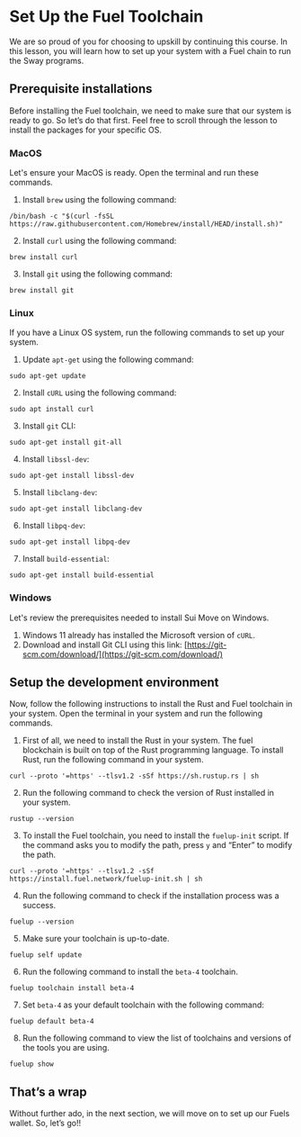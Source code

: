 # Set Up the Fuel Toolchain

We are so proud of you for choosing to upskill by continuing this course. In this lesson, you will learn how to set up your system with a Fuel chain to run the Sway programs.

## Prerequisite installations

Before installing the Fuel toolchain, we need to make sure that our system is ready to go. So let’s do that first. Feel free to scroll through the lesson to install the packages for your specific OS.

### MacOS

Let's ensure your MacOS is ready. Open the terminal and run these commands.

1. Install `brew` using the following command:

```
/bin/bash -c "$(curl -fsSL https://raw.githubusercontent.com/Homebrew/install/HEAD/install.sh)"
```

2. Install `curl` using the following command:

```
brew install curl
```

3. Install `git` using the following command:

```
brew install git
```

### Linux

If you have a Linux OS system, run the following commands to set up your system.

1. Update `apt-get` using the following command:

```
sudo apt-get update
```

2. Install `cURL` using the following command:
    
 ```
sudo apt install curl
```
    
3. Install `git` CLI:
    
```
sudo apt-get install git-all
```

4. Install `libssl-dev`:

```
sudo apt-get install libssl-dev
```

5. Install `libclang-dev`:
    
```
sudo apt-get install libclang-dev
```
    
6. Install `libpq-dev`:
    
```
sudo apt-get install libpq-dev
```
    
7. Install `build-essential`:
    
```
sudo apt-get install build-essential
```
    

### Windows

Let's review the prerequisites needed to install Sui Move on Windows.

1. Windows 11 already has installed the Microsoft version of `cURL`.
2. Download and install Git CLI using this link: [https://git-scm.com/download/](https://git-scm.com/download/)

## Setup the development environment

Now, follow the following instructions to install the Rust and Fuel toolchain in your system. Open the terminal in your system and run the following commands.

1. First of all, we need to install the Rust in your system. The fuel blockchain is built on top of the Rust programming language. To install Rust, run the following command in your system.

```
curl --proto '=https' --tlsv1.2 -sSf https://sh.rustup.rs | sh
```

2. Run the following command to check the version of Rust installed in your system.

```
rustup --version
```

3. To install the Fuel toolchain, you need to install the `fuelup-init` script. If the command asks you to modify the path, press `y` and “Enter” to modify the path.

```
curl --proto '=https' --tlsv1.2 -sSf https://install.fuel.network/fuelup-init.sh | sh
```

4. Run the following command to check if the installation process was a success.

```
fuelup --version
```

5. Make sure your toolchain is up-to-date. 

```
fuelup self update
```

6. Run the following command to install the `beta-4` toolchain.

```
fuelup toolchain install beta-4
```

7. Set `beta-4` as your default toolchain with the following command:

```
fuelup default beta-4
```

8. Run the following command to view the list of toolchains and versions of the tools you are using.

```
fuelup show
```

## That’s a wrap

Without further ado, in the next section, we will move on to set up our Fuels wallet. So, let’s go!!